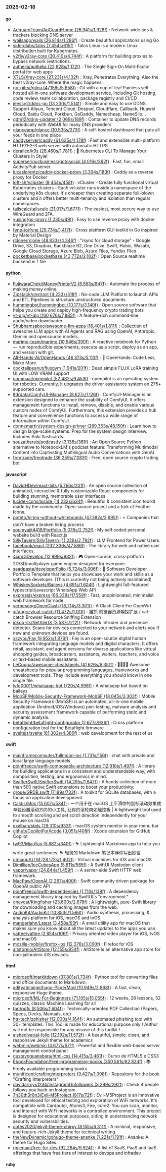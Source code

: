 ### 2025-02-18

#### go
* [AdguardTeam/AdGuardHome (26,941s/1,928f)](https://github.com/AdguardTeam/AdGuardHome) : Network-wide ads & trackers blocking DNS server
* [wailsapp/wails (26,814s/1,286f)](https://github.com/wailsapp/wails) : Create beautiful applications using Go
* [siderolabs/talos (7,454s/615f)](https://github.com/siderolabs/talos) : Talos Linux is a modern Linux distribution built for Kubernetes.
* [v2fly/v2ray-core (30,410s/4,744f)](https://github.com/v2fly/v2ray-core) : A platform for building proxies to bypass network restrictions.
* [authelia/authelia (22,828s/1,172f)](https://github.com/authelia/authelia) : The Single Sign-On Multi-Factor portal for web apps
* [XTLS/Xray-core (27,231s/4,132f)](https://github.com/XTLS/Xray-core) : Xray, Penetrates Everything. Also the best v2ray-core. Where the magic happens.
* [go-gitea/gitea (47,156s/5,658f)](https://github.com/go-gitea/gitea) : Git with a cup of tea! Painless self-hosted all-in-one software development service, including Git hosting, code review, team collaboration, package registry and CI/CD
* [jeessy2/ddns-go (13,230s/1,514f)](https://github.com/jeessy2/ddns-go) : Simple and easy to use DDNS. Support Aliyun, Tencent Cloud, Dnspod, Cloudflare, Callback, Huawei Cloud, Baidu Cloud, Porkbun, GoDaddy, Namecheap, NameSilo...
* [qdm12/ddns-updater (2,069s/189f)](https://github.com/qdm12/ddns-updater) : Container to update DNS records periodically with WebUI for many DNS providers
* [glanceapp/glance (10,535s/373f)](https://github.com/glanceapp/glance) : A self-hosted dashboard that puts all your feeds in one place
* [caddyserver/caddy (61,625s/4,178f)](https://github.com/caddyserver/caddy) : Fast and extensible multi-platform HTTP/1-2-3 web server with automatic HTTPS
* [derailed/k9s (28,460s/1,781f)](https://github.com/derailed/k9s) : 🐶 Kubernetes CLI To Manage Your Clusters In Style!
* [superseriousbusiness/gotosocial (4,016s/362f)](https://github.com/superseriousbusiness/gotosocial) : Fast, fun, small ActivityPub server.
* [lucaslorentz/caddy-docker-proxy (3,304s/183f)](https://github.com/lucaslorentz/caddy-docker-proxy) : Caddy as a reverse proxy for Docker
* [loft-sh/vcluster (8,454s/458f)](https://github.com/loft-sh/vcluster) : vCluster - Create fully functional virtual Kubernetes clusters - Each vcluster runs inside a namespace of the underlying k8s cluster. It's cheaper than creating separate full-blown clusters and it offers better multi-tenancy and isolation than regular namespaces.
* [tailscale/tailscale (21,017s/1,677f)](https://github.com/tailscale/tailscale) : The easiest, most secure way to use WireGuard and 2FA.
* [yusing/go-proxy (1,230s/49f)](https://github.com/yusing/go-proxy) : Easy to use reverse proxy with docker integration
* [fyne-io/fyne (25,774s/1,417f)](https://github.com/fyne-io/fyne) : Cross platform GUI toolkit in Go inspired by Material Design
* [rclone/rclone (48,833s/4,346f)](https://github.com/rclone/rclone) : "rsync for cloud storage" - Google Drive, S3, Dropbox, Backblaze B2, One Drive, Swift, Hubic, Wasabi, Google Cloud Storage, Azure Blob, Azure Files, Yandex Files
* [pocketbase/pocketbase (43,772s/2,102f)](https://github.com/pocketbase/pocketbase) : Open Source realtime backend in 1 file

#### python
* [FujiwaraChoki/MoneyPrinterV2 (8,563s/847f)](https://github.com/FujiwaraChoki/MoneyPrinterV2) : Automate the process of making money online.
* [Zipstack/unstract (4,233s/318f)](https://github.com/Zipstack/unstract) : No-code LLM Platform to launch APIs and ETL Pipelines to structure unstructured documents
* [hummingbot/hummingbot (10,177s/3,140f)](https://github.com/hummingbot/hummingbot) : Open source software that helps you create and deploy high-frequency crypto trading bots
* [yt-dlp/yt-dlp (100,676s/7,885f)](https://github.com/yt-dlp/yt-dlp) : A feature-rich command-line audio/video downloader
* [Shubhamsaboo/awesome-llm-apps (16,401s/1,811f)](https://github.com/Shubhamsaboo/awesome-llm-apps) : Collection of awesome LLM apps with AI Agents and RAG using OpenAI, Anthropic, Gemini and opensource models.
* [marimo-team/marimo (10,546s/390f)](https://github.com/marimo-team/marimo) : A reactive notebook for Python — run reproducible experiments, execute as a script, deploy as an app, and version with git.
* [All-Hands-AI/OpenHands (46,373s/5,110f)](https://github.com/All-Hands-AI/OpenHands) : 🙌 OpenHands: Code Less, Make More
* [cocktailpeanut/fluxgym (1,941s/201f)](https://github.com/cocktailpeanut/fluxgym) : Dead simple FLUX LoRA training UI with LOW VRAM support
* [commaai/openpilot (52,482s/9,453f)](https://github.com/commaai/openpilot) : openpilot is an operating system for robotics. Currently, it upgrades the driver assistance system on 275+ supported cars.
* [ltdrdata/ComfyUI-Manager (8,627s/1,126f)](https://github.com/ltdrdata/ComfyUI-Manager) : ComfyUI-Manager is an extension designed to enhance the usability of ComfyUI. It offers management functions to install, remove, disable, and enable various custom nodes of ComfyUI. Furthermore, this extension provides a hub feature and convenience functions to access a wide range of information within ComfyUI.
* [donnemartin/system-design-primer (289,353s/48,150f)](https://github.com/donnemartin/system-design-primer) : Learn how to design large-scale systems. Prep for the system design interview. Includes Anki flashcards.
* [souzatharsis/podcastfy (3,136s/361f)](https://github.com/souzatharsis/podcastfy) : An Open Source Python alternative to NotebookLM's podcast feature: Transforming Multimodal Content into Captivating Multilingual Audio Conversations with GenAI
* [freqtrade/freqtrade (36,259s/7,083f)](https://github.com/freqtrade/freqtrade) : Free, open source crypto trading bot

#### javascript
* [DavidHDev/react-bits (5,766s/201f)](https://github.com/DavidHDev/react-bits) : An open source collection of animated, interactive & fully customizable React components for building stunning, memorable user interfaces.
* [lucide-icons/lucide (14,232s/634f)](https://github.com/lucide-icons/lucide) : Beautiful & consistent icon toolkit made by the community. Open-source project and a fork of Feather Icons.
* [poteto/hiring-without-whiteboards (47,382s/3,695f)](https://github.com/poteto/hiring-without-whiteboards) : ⭐️ Companies that don't have a broken hiring process
* [soumyajit4419/Portfolio (5,078s/2,752f)](https://github.com/soumyajit4419/Portfolio) : My self coded personal website build with React.js
* [SillyTavern/SillyTavern (11,229s/2,792f)](https://github.com/SillyTavern/SillyTavern) : LLM Frontend for Power Users.
* [facebook/react (232,336s/47,586f)](https://github.com/facebook/react) : The library for web and native user interfaces.
* [4ian/GDevelop (12,899s/932f)](https://github.com/4ian/GDevelop) : 🎮 Open-source, cross-platform 2D/3D/multiplayer game engine designed for everyone.
* [saadpasta/developerFolio (5,724s/3,006f)](https://github.com/saadpasta/developerFolio) : 🚀 Software Developer Portfolio Template that helps you showcase your work and skills as a software developer. (This is currently not being actively maintained)
* [WhiskeySockets/Baileys (4,691s/1,604f)](https://github.com/WhiskeySockets/Baileys) : Lightweight full-featured typescript/javascript WhatsApp Web API
* [expressjs/express (66,338s/17,559f)](https://github.com/expressjs/express) : Fast, unopinionated, minimalist web framework for node.
* [vernesong/OpenClash (18,714s/3,301f)](https://github.com/vernesong/OpenClash) : A Clash Client For OpenWrt
* [xifangczy/cat-catch (11,472s/1,011f)](https://github.com/xifangczy/cat-catch) : 猫抓 浏览器资源嗅探扩展 / cat-catch Browser Resource Sniffing Extension
* [jokob-sk/NetAlertX (3,587s/212f)](https://github.com/jokob-sk/NetAlertX) : Network intruder and presence detector. Scans for devices connected to your network and alerts you if new and unknown devices are found.
* [xszyou/Fay (9,952s/1,876f)](https://github.com/xszyou/Fay) : Fay is an open-source digital human framework integrating language models and digital characters. It offers retail, assistant, and agent versions for diverse applications like virtual shopping guides, broadcasters, assistants, waiters, teachers, and voice or text-based mobile assistants.
* [LeCoupa/awesome-cheatsheets (41,626s/6,351f)](https://github.com/LeCoupa/awesome-cheatsheets) : 👩‍💻👨‍💻 Awesome cheatsheets for popular programming languages, frameworks and development tools. They include everything you should know in one single file.
* [lyfe00011/whatsapp-bot (720s/4,998f)](https://github.com/lyfe00011/whatsapp-bot) : A whatsapp bot based on baileys
* [MobSF/Mobile-Security-Framework-MobSF (18,045s/3,303f)](https://github.com/MobSF/Mobile-Security-Framework-MobSF) : Mobile Security Framework (MobSF) is an automated, all-in-one mobile application (Android/iOS/Windows) pen-testing, malware analysis and security assessment framework capable of performing static and dynamic analysis.
* [betaflight/betaflight-configurator (2,677s/936f)](https://github.com/betaflight/betaflight-configurator) : Cross platform configuration tool for the Betaflight firmware
* [sveltejs/svelte (81,382s/4,386f)](https://github.com/sveltejs/svelte) : web development for the rest of us

#### swift
* [mainframecomputer/fullmoon-ios (1,731s/156f)](https://github.com/mainframecomputer/fullmoon-ios) : chat with private and local large language models
* [pointfreeco/swift-composable-architecture (12,910s/1,497f)](https://github.com/pointfreeco/swift-composable-architecture) : A library for building applications in a consistent and understandable way, with composition, testing, and ergonomics in mind.
* [SwifterSwift/SwifterSwift (14,295s/1,647f)](https://github.com/SwifterSwift/SwifterSwift) : A handy collection of more than 500 native Swift extensions to boost your productivity.
* [groue/GRDB.swift (7,189s/733f)](https://github.com/groue/GRDB.swift) : A toolkit for SQLite databases, with a focus on application development
* [Caldis/Mos (15,607s/534f)](https://github.com/Caldis/Mos) : 一个用于在 macOS 上平滑你的鼠标滚动效果或单独设置滚动方向的小工具, 让你的滚轮爽如触控板 | A lightweight tool used to smooth scrolling and set scroll direction independently for your mouse on macOS
* [exelban/stats (29,310s/933f)](https://github.com/exelban/stats) : macOS system monitor in your menu bar
* [github/CopilotForXcode (3,051s/408f)](https://github.com/github/CopilotForXcode) : Xcode extension for GitHub Copilot
* [tw93/MiaoYan (5,882s/340f)](https://github.com/tw93/MiaoYan) : ⛷ Lightweight Markdown app to help you write great sentences. ⛷ 轻灵的 Markdown 笔记本伴你写出妙言
* [utmapp/UTM (28,173s/1,402f)](https://github.com/utmapp/UTM) : Virtual machines for iOS and macOS
* [Dimillian/IceCubesApp (5,811s/565f)](https://github.com/Dimillian/IceCubesApp) : A SwiftUI Mastodon client
* [vapor/vapor (24,844s/1,459f)](https://github.com/vapor/vapor) : 💧 A server-side Swift HTTP web framework.
* [MacPaw/OpenAI (2,267s/400f)](https://github.com/MacPaw/OpenAI) : Swift community driven package for OpenAI public API
* [pointfreeco/swift-dependencies (1,710s/138f)](https://github.com/pointfreeco/swift-dependencies) : A dependency management library inspired by SwiftUI's "environment."
* [onevcat/Kingfisher (23,600s/2,678f)](https://github.com/onevcat/Kingfisher) : A lightweight, pure-Swift library for downloading and caching images from the web.
* [AudioKit/AudioKit (10,853s/1,566f)](https://github.com/AudioKit/AudioKit) : Audio synthesis, processing, & analysis platform for iOS, macOS and tvOS
* [mangerlahn/Latest (3,458s/93f)](https://github.com/mangerlahn/Latest) : A small utility app for macOS that makes sure you know about all the latest updates to the apps you use.
* [yattee/yattee (2,854s/106f)](https://github.com/yattee/yattee) : Privacy oriented video player for iOS, tvOS and macOS
* [mozilla-mobile/firefox-ios (12,376s/3,000f)](https://github.com/mozilla-mobile/firefox-ios) : Firefox for iOS
* [altstoreio/AltStore (12,155s/954f)](https://github.com/altstoreio/AltStore) : AltStore is an alternative app store for non-jailbroken iOS devices.

#### html
* [microsoft/markitdown (37,801s/1,734f)](https://github.com/microsoft/markitdown) : Python tool for converting files and office documents to Markdown.
* [adityatelange/hugo-PaperMod (10,949s/2,868f)](https://github.com/adityatelange/hugo-PaperMod) : A fast, clean, responsive Hugo theme.
* [microsoft/ML-For-Beginners (71,105s/15,055f)](https://github.com/microsoft/ML-For-Beginners) : 12 weeks, 26 lessons, 52 quizzes, classic Machine Learning for all
* [tpn/pdfs (8,506s/1,604f)](https://github.com/tpn/pdfs) : Technically-oriented PDF Collection (Papers, Specs, Decks, Manuals, etc)
* [htr-tech/zphisher (12,000s/4,164f)](https://github.com/htr-tech/zphisher) : An automated phishing tool with 30+ templates. This Tool is made for educational purpose only ! Author will not be responsible for any misuse of this toolkit !
* [alshedivat/al-folio (12,192s/11,572f)](https://github.com/alshedivat/al-folio) : A beautiful, simple, clean, and responsive Jekyll theme for academics
* [webmin/webmin (4,677s/671f)](https://github.com/webmin/webmin) : Powerful and flexible web-based server management control panel
* [gustavoguanabara/html-css (14,415s/3,461f)](https://github.com/gustavoguanabara/html-css) : Curso de HTML5 e CSS3
* [EbookFoundation/free-programming-books (350,561s/62,824f)](https://github.com/EbookFoundation/free-programming-books) : 📚 Freely available programming books
* [munificent/craftinginterpreters (9,427s/1,098f)](https://github.com/munificent/craftinginterpreters) : Repository for the book "Crafting Interpreters"
* [davidarroyo1234/InstagramUnfollowers (3,299s/292f)](https://github.com/davidarroyo1234/InstagramUnfollowers) : Check if people follows you back on Instagram.
* [7h30th3r0n3/Evil-M5Project (817s/72f)](https://github.com/7h30th3r0n3/Evil-M5Project) : Evil-M5Project is an innovative tool developed for ethical testing and exploration of WiFi networks. It's compatible with Cardputer, Atoms3, Fire, core2. You can scan, monitor, and interact with WiFi networks in a controlled environment. This project is designed for educational purposes, aiding in understanding network security and vulnerabilities.
* [cotes2020/jekyll-theme-chirpy (8,155s/6,311f)](https://github.com/cotes2020/jekyll-theme-chirpy) : A minimal, responsive, and feature-rich Jekyll theme for technical writing.
* [theNewDynamic/gohugo-theme-ananke (1,221s/1,191f)](https://github.com/theNewDynamic/gohugo-theme-ananke) : Ananke: A theme for Hugo Sites
* [ripienaar/free-for-dev (92,284s/9,924f)](https://github.com/ripienaar/free-for-dev) : A list of SaaS, PaaS and IaaS offerings that have free tiers of interest to devops and infradev

#### ruby
